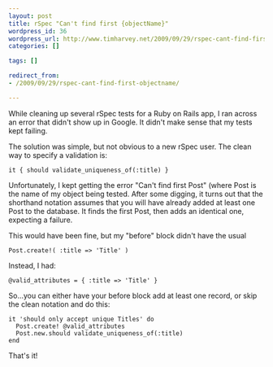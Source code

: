 ```yaml
---
layout: post
title: rSpec "Can't find first {objectName}"
wordpress_id: 36
wordpress_url: http://www.timharvey.net/2009/09/29/rspec-cant-find-first-objectname/
categories: []

tags: []

redirect_from:
- /2009/09/29/rspec-cant-find-first-objectname/

---
```


While cleaning up several rSpec tests for a Ruby on Rails app, I ran across an error that didn't show up in Google. It didn't make sense that my tests kept failing.

The solution was simple, but not obvious to a new rSpec user. The clean way to specify a validation is:

    it { should validate_uniqueness_of(:title) }

Unfortunately, I kept getting the error "Can't find first Post" (where Post is the name of my object being tested. After some digging, it turns out that the shorthand notation assumes that you will have already added at least one Post to the database. It finds the first Post, then adds an identical one, expecting a failure.

This would have been fine, but my "before" block didn't have the usual

    Post.create!( :title => 'Title' )

Instead, I had:

    @valid_attributes = { :title => 'Title' }

So...you can either have your before block add at least one record, or skip the clean notation and do this:

    it 'should only accept unique Titles' do
      Post.create! @valid_attributes
      Post.new.should validate_uniqueness_of(:title)
    end

That's it!
